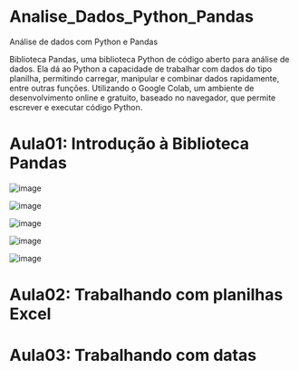 # Analise_Dados_Python_Pandas
 Análise de dados com Python e Pandas

 Biblioteca Pandas, uma biblioteca Python de código aberto para análise de dados. 
 Ela dá ao Python a capacidade de trabalhar com dados do tipo planilha, permitindo carregar, manipular e combinar dados rapidamente, entre outras funções.
 Utilizando o Google Colab, um ambiente de desenvolvimento online e gratuito, baseado no navegador, que permite escrever e executar código Python.

# Aula01: Introdução à Biblioteca Pandas
![image](https://github.com/user-attachments/assets/eb30e886-0ca3-499c-837e-f8f4feb5e299)

![image](https://github.com/user-attachments/assets/7d6c2a1b-58f5-434d-b836-b0e00f50eaaf)

![image](https://github.com/user-attachments/assets/2a44d896-3735-4535-845d-69a3625b66ef)

![image](https://github.com/user-attachments/assets/ca35dff2-371d-4b7d-9291-366f10d392f3)

![image](https://github.com/user-attachments/assets/a33453fb-ef47-416e-8acb-ac4cd2e38e25)

# Aula02: Trabalhando com planilhas Excel

# Aula03: Trabalhando com datas

